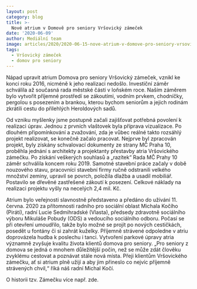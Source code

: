 ```yaml
---
layout: post
category: blog
title: >-
  Nové atrium v Domově pro seniory Vršovický zámeček
date: '2020-06-09'
author: Mediální team
image: articles/2020/2020-06-15-nove-atrium-v-domove-pro-seniory-vrsovicky-zamecek.jpg
tags:
  - Vršovický zámeček
  - domov pro seniory
---
```


Nápad upravit atrium Domova pro seniory Vršovický zámeček, vznikl ke konci roku 2016, nicméně k jeho realizaci nedošlo. Investiční záměr schválila až současná rada městské části v loňském roce. Naším záměrem bylo vytvořit příjemné prostředí se zákoutími, vodním prvkem, chodníčky, pergolou s posezením a brankou, kterou bychom seniorům a jejich rodinám zkrátili cestu do přilehlých Heroldových sadů.

Od vzniku myšlenky jsme postupně začali zajišťovat potřebná povolení k realizaci úprav. Jednou z prvních vlaštovek byla příprava vizualizace. Po dlouhém připomínkování a zvažování, zda je vůbec reálné takto rozsáhlý projekt realizovat, se konečně začalo pracovat. Nejprve byl zpracován projekt, byly získány schvalovací dokumenty ze strany MČ Praha 10, proběhla jednání s architekty a projektanty přestavby atria Vršovického zámečku. Po získání veškerých souhlasů a „razítek“ Rada MČ Prahy 10 záměr schválila koncem roku 2019. Samotné stavební práce začaly v době nouzového stavu, pracovníci stavební firmy ručně odstranili velkého množství zeminy, upravil se povrch, položila dlažba a usadil mobiliář. Postavilo se dřevěné zastřešené zákoutí k posezení. Celkové náklady na realizaci projektu vyšly na necelých 2,4 mil. Kč.

Atrium bylo veřejnosti slavnostně představeno a předáno do užívání 11. června. 2020 za přítomnosti radního pro sociální oblast Michala Kočího (Piráti), radní Lucie Sedmihradské (Vlasta), předsedy zdravotně sociálního výboru Mikuláše Pobudy (ODS) a vedoucího sociálního odboru. Počasí se při otevření umoudřilo, takže bylo možné se projít po nových cestičkách, posedět u fontány či si zahrát kuželky. Příjemně strávené odpoledne v atriu doprovázela hudba k poslechu i tanci. Vytvoření parkové úpravy atria významně zvyšuje kvalitu života klientů domova pro seniory. „Pro seniory z domova se jedná o mnohem důležitější počin, než se může zdát člověku zvyklému cestovat a poznávat stále nová místa. Přeji klientům Vršovického zámečku, ať si atrium plně užijí a aby jim přineslo co nejvíc příjemně strávených chvil,“ říká náš radní Michal Kočí.

O historii tzv. Zámečku více např. zde.
